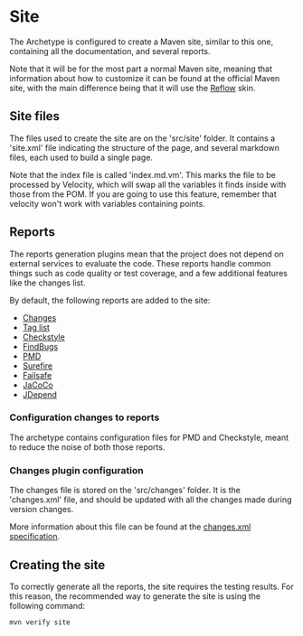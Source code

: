 # Site

The Archetype is configured to create a Maven site, similar to this one, containing all the documentation, and several reports.

Note that it will be for the most part a normal Maven site, meaning that information about how to customize it can be found at the official Maven site, with the main difference being that it will use the [Reflow](http://github.com/andriusvelykis/reflow-maven-skin) skin.

## Site files

The files used to create the site are on the 'src/site' folder. It contains a 'site.xml' file indicating the structure of the page, and several markdown files, each used to build a single page.

Note that the index file is called 'index.md.vm'. This marks the file to be processed by Velocity, which will swap all the variables it finds inside with those from the POM. If you are going to use this feature, remember that velocity won't work with variables containing points.

## Reports

The reports generation plugins mean that the project does not depend on external services to evaluate the code. These reports handle common things such as code quality or test coverage, and a few additional features like the changes list.

By default, the following reports are added to the site:

- [Changes](https://maven.apache.org/plugins/maven-changes-plugin/)
- [Tag list](http://www.mojohaus.org)
- [Checkstyle](https://maven.apache.org/plugins/maven-checkstyle-plugin/)
- [FindBugs](http://gleclaire.github.io/findbugs-maven-plugin/)
- [PMD](http://maven.apache.org/plugins/maven-pmd-plugin/)
- [Surefire](https://maven.apache.org/surefire/maven-surefire-plugin/)
- [Failsafe](https://maven.apache.org/surefire/maven-failsafe-plugin/)
- [JaCoCo](http://www.eclemma.org/jacoco/trunk/doc/maven.html)
- [JDepend](mojo.codehaus.org/jdepend-maven-plugin)

### Configuration changes to reports

The archetype contains configuration files for PMD and Checkstyle, meant to reduce the noise of both those reports.

### Changes plugin configuration

The changes file is stored on the 'src/changes' folder. It is the 'changes.xml' file, and should be updated with all the changes made during version changes.

More information about this file can be found at the [changes.xml specification](https://maven.apache.org/plugins/maven-changes-plugin/changes.html).

## Creating the site

To correctly generate all the reports, the site requires the testing results. For this reason, the recommended way to generate the site is using the following command:

```
mvn verify site
```
